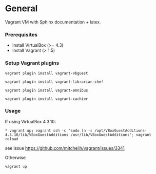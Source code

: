 # General

Vagrant VM with Sphinx documentation + latex.

### Prerequisites

* Install VirtualBox (>= 4.3)
* Install Vagrant (> 1.5)

### Setup Vagrant plugins

``` 
vagrant plugin install vagrant-vbguest
```

```
vagrant plugin install vagrant-librarian-chef
```

```
vagrant plugin install vagrant-omnibus
```

```
vagrant plugin install vagrant-cachier
```

### Usage

If using VirtualBox 4.3.10: 

```
* vagrant up; vagrant ssh -c 'sudo ln -s /opt/VBoxGuestAdditions-4.3.10/lib/VBoxGuestAdditions /usr/lib/VBoxGuestAdditions'; vagrant reload
```

see issue https://github.com/mitchellh/vagrant/issues/3341

Otherwise

```
vagrant up
```
